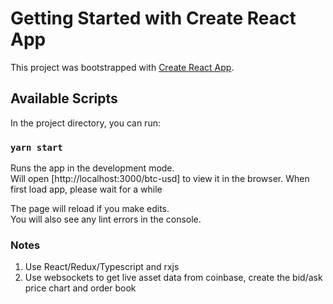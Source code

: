 # Getting Started with Create React App

This project was bootstrapped with [Create React App](https://github.com/facebook/create-react-app).

## Available Scripts

In the project directory, you can run:

### `yarn start`

Runs the app in the development mode.\
Will open [http://localhost:3000/btc-usd] to view it in the browser.
When first load app, please wait for a while

The page will reload if you make edits.\
You will also see any lint errors in the console.

### Notes

1. Use React/Redux/Typescript and rxjs
2. Use websockets to get live asset data from coinbase, create the bid/ask price chart and order book
